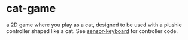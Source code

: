 # cat-game
a 2D game where you play as a cat, designed to be used with a plushie controller shaped like a cat.
See [sensor-keyboard](https://github.com/CeleryAdams/sensor-keyboard) for controller code.